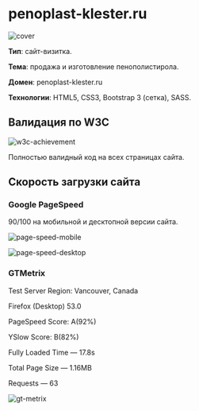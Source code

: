 [cover]: https://github.com/RomanVolgasov/eps39/blob/master/img/cover.png
[w3c-achievement]: https://github.com/RomanVolgasov/eps39/blob/master/img/achievement/w3c-achievement.png
[page-speed-mobile]: https://github.com/RomanVolgasov/eps39/blob/master/img/achievement/PageSpeed-mobile.jpg
[page-speed-desktop]: https://github.com/RomanVolgasov/eps39/blob/master/img/achievement/PageSpeed-desktop.jpg
[gt-metrix]: https://github.com/RomanVolgasov/eps39/blob/master/img/achievement/gt-metrix.jpg

# penoplast-klester.ru

![cover]

__Тип__: сайт-визитка.

__Тема__: продажа и изготовление пенополистирола.

__Домен__: penoplast-klester.ru

__Технологии__: HTML5, CSS3, Bootstrap 3 (сетка), SASS.

## Валидация по W3C

![w3c-achievement]

Полностью валидный код на всех страницах сайта. 

## Скорость загрузки сайта

### Google PageSpeed

90/100 на мобильной и десктопной версии сайта.

![page-speed-mobile]

![page-speed-desktop]

### GTMetrix

Test Server Region: Vancouver, Canada

Firefox (Desktop) 53.0

PageSpeed Score: A(92%)

YSlow Score: B(82%)

Fully Loaded Time — 17.8s

Total Page Size — 1.16MB

Requests — 63

![gt-metrix]
